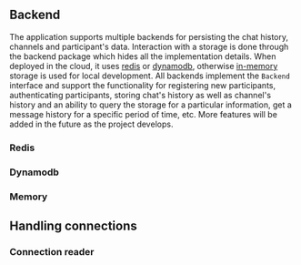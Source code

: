 ## Backend
The application supports multiple backends for persisting the chat history, channels and participant's data. Interaction with a storage is done through the backend package which hides all the implementation details. When deployed in the cloud, it uses [redis](architecture.md#redis) or [dynamodb](architecture.md#dynamodb), otherwise [in-memory](architecture.md#memory) storage is used for local development.
All backends implement the `Backend` interface and support the functionality for registering new participants, authenticating participants, storing chat's history as well as channel's history and an ability to query the storage for a particular information, get a message history for a specific period of time, etc. More features will be added in the future as the project develops.

### Redis

### Dynamodb

### Memory

## Handling connections

### Connection reader